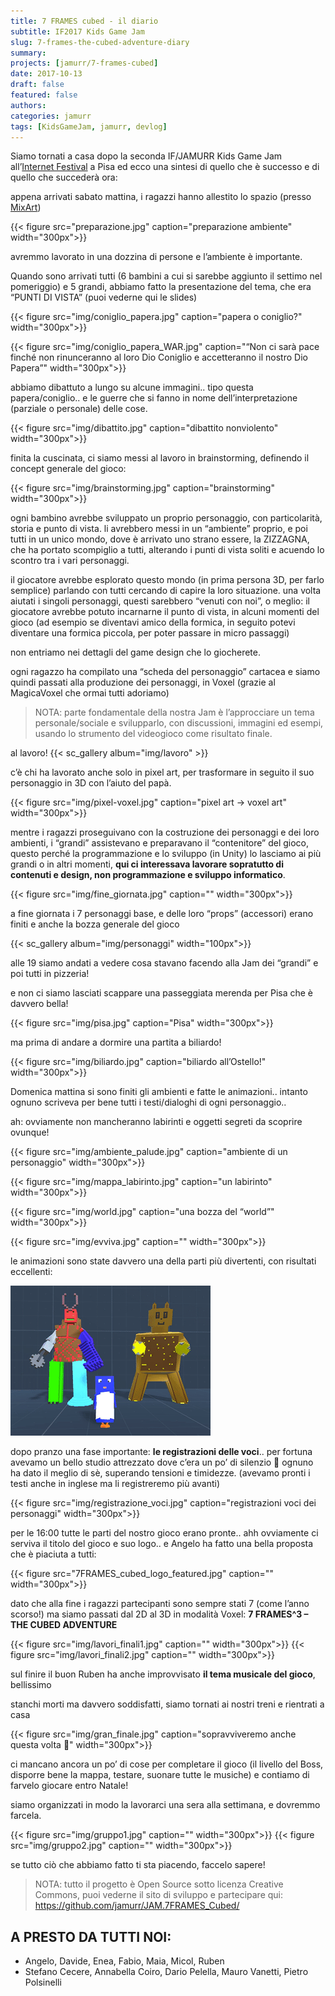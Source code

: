 ```yaml
---
title: 7 FRAMES cubed - il diario
subtitle: IF2017 Kids Game Jam
slug: 7-frames-the-cubed-adventure-diary
summary: 
projects: [jamurr/7-frames-cubed]
date: 2017-10-13
draft: false
featured: false
authors:
categories: jamurr
tags: [KidsGameJam, jamurr, devlog]
---
```


Siamo tornati a casa dopo la seconda IF/JAMURR Kids Game Jam all’[Internet Festival](http://www.internetfestival.it/eventi/kids-game-jam/) a Pisa ed ecco una sintesi di quello che è successo e di quello che succederà ora:

appena arrivati sabato mattina, i ragazzi hanno allestito lo spazio (presso [MixArt](http://www.mix-art.org/))

{{< figure src="preparazione.jpg" caption="preparazione ambiente" width="300px">}}

avremmo lavorato in una dozzina di persone e l’ambiente è importante.

Quando sono arrivati tutti (6 bambini a cui si sarebbe aggiunto il settimo nel pomeriggio) e 5 grandi, abbiamo fatto la presentazione del tema, che era “PUNTI DI VISTA” (puoi vederne qui le slides)

{{< figure src="img/coniglio_papera.jpg" caption="papera o coniglio?" width="300px">}}

{{< figure src="img/coniglio_papera_WAR.jpg" caption="“Non ci sarà pace finché non rinunceranno al loro Dio Coniglio e accetteranno il nostro Dio Papera”" width="300px">}}

abbiamo dibattuto a lungo su alcune immagini.. tipo questa papera/coniglio.. e le guerre che si fanno in nome dell’interpretazione (parziale o personale) delle cose.

{{< figure src="img/dibattito.jpg" caption="dibattito nonviolento" width="300px">}}

finita la cuscinata, ci siamo messi al lavoro in brainstorming, definendo il concept generale del gioco:

{{< figure src="img/brainstorming.jpg" caption="brainstorming" width="300px">}}

ogni bambino avrebbe sviluppato un proprio personaggio, con particolarità, storia e punto di vista. li avrebbero messi in un “ambiente” proprio, e poi tutti in un unico mondo, dove è arrivato uno strano essere, la ZIZZAGNA, che ha portato scompiglio a tutti, alterando i punti di vista soliti e acuendo lo scontro tra i vari personaggi.

il giocatore avrebbe esplorato questo mondo (in prima persona 3D, per farlo semplice) parlando con tutti cercando di capire la loro situazione. una volta aiutati i singoli personaggi, questi sarebbero “venuti con noi”, o meglio: il giocatore avrebbe potuto incarnarne il punto di vista, in alcuni momenti del gioco (ad esempio se diventavi amico della formica, in seguito potevi diventare una formica piccola, per poter passare in micro passaggi)

non entriamo nei dettagli del game design che lo giocherete.

ogni ragazzo ha compilato una “scheda del personaggio” cartacea e siamo quindi passati alla produzione dei personaggi, in Voxel (grazie al MagicaVoxel che ormai tutti adoriamo)

> NOTA: parte fondamentale della nostra Jam è l’approcciare un tema personale/sociale e svilupparlo, con discussioni, immagini ed esempi, usando lo strumento del videogioco come risultato finale.

al lavoro!
{{< sc_gallery album="img/lavoro" >}}

c’è chi ha lavorato anche solo in pixel art, per trasformare in seguito il suo personaggio in 3D con l’aiuto del papà.

{{< figure src="img/pixel-voxel.jpg" caption="pixel art -> voxel art" width="300px">}}

mentre i ragazzi proseguivano con la costruzione dei personaggi e dei loro ambienti, i “grandi” assistevano e preparavano il “contenitore” del gioco, questo perché la programmazione e lo sviluppo (in Unity) lo lasciamo ai più grandi o in altri momenti, **qui ci interessava lavorare sopratutto di contenuti e design, non programmazione e sviluppo informatico**.

{{< figure src="img/fine_giornata.jpg" caption="" width="300px">}}

a fine giornata i 7 personaggi base, e delle loro “props” (accessori) erano finiti e anche la bozza generale del gioco

{{< sc_gallery album="img/personaggi"  width="100px">}}

alle 19 siamo andati a vedere cosa stavano facendo alla Jam dei “grandi” e poi tutti in pizzeria!

e non ci siamo lasciati scappare una passeggiata merenda per Pisa che è davvero bella!

{{< figure src="img/pisa.jpg" caption="Pisa" width="300px">}}

ma prima di andare a dormire una partita a biliardo!

{{< figure src="img/biliardo.jpg" caption="biliardo all’Ostello!" width="300px">}}

Domenica mattina si sono finiti gli ambienti e fatte le animazioni.. intanto ognuno scriveva per bene tutti i testi/dialoghi di ogni personaggio..

ah: ovviamente non mancheranno labirinti e oggetti segreti da scoprire ovunque!

{{< figure src="img/ambiente_palude.jpg" caption="ambiente di un personaggio" width="300px">}}

{{< figure src="img/mappa_labirinto.jpg" caption="un labirinto" width="300px">}}

{{< figure src="img/world.jpg" caption="una bozza del “world”" width="300px">}}

{{< figure src="img/evviva.jpg" caption="" width="300px">}}

le animazioni sono state davvero una della parti più divertenti, con risultati eccellenti:

![](img/7F_hi2.gif)

dopo pranzo una fase importante: **le registrazioni delle voci**.. per fortuna avevamo un bello studio attrezzato dove c’era un po’ di silenzio 🙂 ognuno ha dato il meglio di sè, superando tensioni e timidezze. (avevamo pronti i testi anche in inglese ma li registreremo più avanti)

{{< figure src="img/registrazione_voci.jpg" caption="registrazioni voci dei personaggi" width="300px">}}

per le 16:00 tutte le parti del nostro gioco erano pronte.. ahh ovviamente ci serviva il titolo del gioco e suo logo.. e Angelo ha fatto una bella proposta che è piaciuta a tutti:

{{< figure src="7FRAMES_cubed_logo_featured.jpg" caption="" width="300px">}}


dato che alla fine i ragazzi partecipanti sono sempre stati 7 (come l’anno scorso!) ma siamo passati dal 2D al 3D in modalità Voxel: **7 FRAMES^3 – THE CUBED ADVENTURE**

{{< figure src="img/lavori_finali1.jpg" caption="" width="300px">}}
{{< figure src="img/lavori_finali2.jpg" caption="" width="300px">}}

sul finire il buon Ruben ha anche improvvisato **il tema musicale del gioco**, bellissimo

stanchi morti ma davvero soddisfatti, siamo tornati ai nostri treni e rientrati a casa

{{< figure src="img/gran_finale.jpg" caption="sopravviveremo anche questa volta 🙂" width="300px">}}

ci mancano ancora un po’ di cose per completare il gioco (il livello del Boss, disporre bene la mappa, testare, suonare tutte le musiche) e contiamo di farvelo giocare entro Natale!

siamo organizzati in modo la lavorarci una sera alla settimana, e dovremmo farcela.

{{< figure src="img/gruppo1.jpg" caption="" width="300px">}}
{{< figure src="img/gruppo2.jpg" caption="" width="300px">}}

se tutto ciò che abbiamo fatto ti sta piacendo, faccelo sapere!

> NOTA: tutto il progetto è Open Source sotto licenza Creative Commons, puoi vederne il sito di sviluppo e partecipare qui: <https://github.com/jamurr/JAM.7FRAMES_Cubed/>

## A PRESTO DA TUTTI NOI:
- Angelo, Davide, Enea, Fabio, Maia, Micol, Ruben
- Stefano Cecere, Annabella Coiro, Dario Pelella, Mauro Vanetti, Pietro Polsinelli
